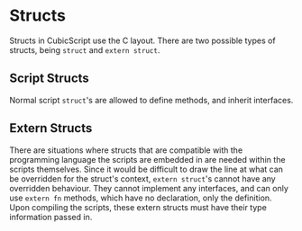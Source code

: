 # Structs

Structs in CubicScript use the C layout. There are two possible types of structs, being `struct` and `extern struct`.

## Script Structs

Normal script `struct`'s are allowed to define methods, and inherit interfaces.

## Extern Structs

There are situations where structs that are compatible with the programming language the scripts are embedded in are needed within the scripts themselves. Since it would be difficult to draw the line at what can be overridden for the struct's context, `extern struct`'s cannot have any overridden behaviour. They cannot implement any interfaces, and can only use `extern fn` methods, which have no declaration, only the definition. Upon compiling the scripts, these extern structs must have their type information passed in.
